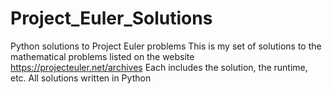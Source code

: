 # Project_Euler_Solutions

Python solutions to Project Euler problems
This is my set of solutions to the mathematical problems listed on the website https://projecteuler.net/archives
Each includes the solution, the runtime, etc. 
All solutions written in Python
